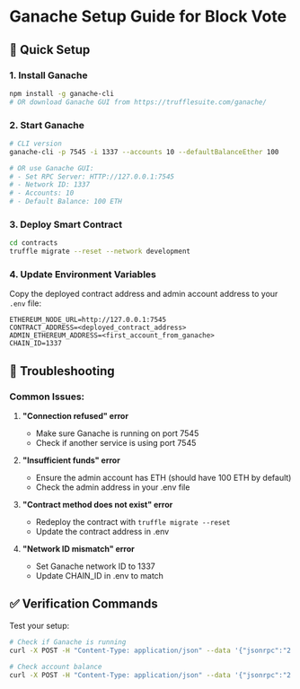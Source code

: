 # Ganache Setup Guide for Block Vote

## 🚀 Quick Setup

### 1. Install Ganache
```bash
npm install -g ganache-cli
# OR download Ganache GUI from https://trufflesuite.com/ganache/
```

### 2. Start Ganache
```bash
# CLI version
ganache-cli -p 7545 -i 1337 --accounts 10 --defaultBalanceEther 100

# OR use Ganache GUI:
# - Set RPC Server: HTTP://127.0.0.1:7545
# - Network ID: 1337
# - Accounts: 10
# - Default Balance: 100 ETH
```

### 3. Deploy Smart Contract
```bash
cd contracts
truffle migrate --reset --network development
```

### 4. Update Environment Variables
Copy the deployed contract address and admin account address to your `.env` file:

```env
ETHEREUM_NODE_URL=http://127.0.0.1:7545
CONTRACT_ADDRESS=<deployed_contract_address>
ADMIN_ETHEREUM_ADDRESS=<first_account_from_ganache>
CHAIN_ID=1337
```

## 🔧 Troubleshooting

### Common Issues:

1. **"Connection refused" error**
   - Make sure Ganache is running on port 7545
   - Check if another service is using port 7545

2. **"Insufficient funds" error**
   - Ensure the admin account has ETH (should have 100 ETH by default)
   - Check the admin address in your .env file

3. **"Contract method does not exist" error**
   - Redeploy the contract with `truffle migrate --reset`
   - Update the contract address in .env

4. **"Network ID mismatch" error**
   - Set Ganache network ID to 1337
   - Update CHAIN_ID in .env to match

## ✅ Verification Commands

Test your setup:
```bash
# Check if Ganache is running
curl -X POST -H "Content-Type: application/json" --data '{"jsonrpc":"2.0","method":"eth_blockNumber","params":[],"id":1}' http://127.0.0.1:7545

# Check account balance
curl -X POST -H "Content-Type: application/json" --data '{"jsonrpc":"2.0","method":"eth_getBalance","params":["YOUR_ADMIN_ADDRESS","latest"],"id":1}' http://127.0.0.1:7545
``` 